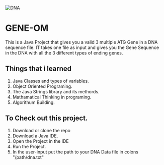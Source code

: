 ![DNA](https://cdn.dribbble.com/users/1626229/screenshots/5182140/attachments/1135140/dna_challenge_copia.jpg)
# GENE-OM
This is a Java Project that gives you a valid 3 multiple ATG Gene in a DNA sequence file. IT takes one file as input and gives you the Gene Sequence in the DNA with all the 3 different types of ending genes.

## Things that i learned
1. Java Classes and types of variables.
2. Object Oriented Programing.
3. The Java Strings library and its methords.
4. Mathamatical Thinking in programing.
5. Algorithum Building.

## To Check out this project.
1. Download or clone the repo
2. Download a Java IDE.
3. Open the Project in the IDE
4. Run the Project.
5. In the user-input put the path to your DNA Data file in colons "/path/dna.txt"
